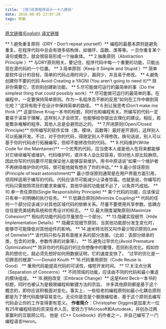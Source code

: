 ```yaml
---
title: '[转]优秀程序设计一十八原则'
date: 2016-08-05 23:07:28
tags: 转载
---
```


[原文链接(English)](http://www.artima.com/weblogs/viewpost.jsp?thread=331531)
[译文链接](http://www.csdn.net/article/2011-07-29/302424)


** 1.避免重复原则（DRY - Don’t repeat yourself）**
编程的最基本原则是避免重复。在程序代码中总会有很多结构体，如循环、函数、类等等。一旦你重复某个语句或概念，就会很容易形成一个抽象体。
** 2.抽象原则（Abstraction Principle ）**
与DRY原则相关。要记住，程序代码中每一个重要的功能，只能出现在源代码的一个位置。
** 3.简单原则（Keep It Simple and Stupid ）**
简单是软件设计的目标，简单的代码占用时间少，漏洞少，并且易于修改。 <!--More-->
** 4.避免创建你不要的代码 Avoid Creating a YAGNI (You aren’t going to need it)**
除非你需要它，否则别创建新功能。
** 5.尽可能做可运行的最简单的事（Do the simplest thing that could possibly work）**
尽可能做可运行的最简单的事。在编程中，一定要保持简单原则。作为一名程序员不断的反思“如何在工作中做到简化呢？”这将有助于在设计中保持简单的路径。
** 6.别让我思考(Don’t make me think )**
这是Steve Krug一本书的标题，同时也和编程有关。所编写的代码一定要易于读易于理解，这样别人才会欣赏，也能够给你提出合理化的建议。相反，若是繁杂难解的程序，其他人总是会避而远之的。
** 7.开闭原则(Open/Closed Principle)**
你所编写的软件实体（类、模块、函数等）最好是开源的，这样别人可以拓展开发。不过，对于你的代码，得限定别人不得修改。换句话说，别人可以基于你的代码进行拓展编写，但却不能修改你的代码。
** 8.代码维护(Write Code for the Maintainer)**
一个优秀的代码，应当使本人或是他人在将来都能够对它继续编写或维护。代码维护时，或许本人会比较容易，但对他人却比较麻烦。因此你写的代码要尽可能保证他人能够容易维护。用书中原话说“如果一个维护者不再继续维护你的代码，很可能他就有想杀了你的冲动。”
** 9.最小惊讶原则(Principle of least astonishment)**
最小惊讶原则通常是在用户界面方面引用，但同样适用于编写的代码。代码应该尽可能减少让读者惊喜。也就是说，你编写的代码只需按照项目的要求来编写。其他华丽的功能就不必了，以免弄巧成拙。
** 10.单一责任原则(Single Responsibility Principle) **
某个代码的功能，应该保证只有单一的明确的执行任务。
** 11.低耦合原则(Minimize Coupling)**
代码的任何一个部分应该减少对其他区域代码的依赖关系。尽量不要使用共享参数。低耦合往往是完美结构系统和优秀设计的标志。
** 12.最大限度凝聚原则(Maximize Cohesion)**
相似的功能代码应尽量放在一个部分。
** 13.隐藏实现细节（Hide Implementation Details）**
隐藏实现细节原则，当其他功能部分发生变化时，能够尽可能降低对其他组件的影响。
** 14.迪米特法则又叫作最少知识原则(Law of Demeter)**
该代码只和与其有直接关系的部分连接。（比如：该部分继承的类，包含的对象，参数传递的对象等）。
** 15.避免过早优化(Avoid Premature Optimization)**
除非你的代码运行的比你想像中的要慢，否则别去优化。假如你真的想优化，就必须先想好如何用数据证明，它的速度变快了。
“过早的优化是一切罪恶的根源”——Donald Knuth
** 16.代码重用原则（Code Reuse is Good） **
重用代码能提高代码的可读性，缩短开发时间。
** 17.关注点分离（Separation of Concerns）**
不同领域的功能，应该由不同的代码和最小重迭的模块组成。
** 18.拥抱改变（Embrace Change）**
这是Kent Beck一本书的标题，同时也被认为是极限编程和敏捷方法的宗旨。
许多其他原则都是基于这个概念的，即你应该积极面对变化。事实上，一些较老的编程原则如最小化耦合原则都是为了使代码能够容易变化。无论你是否是个极限编程者，基于这个原则去编写代码会让你的工作变得更有意义。
**作者简介**：Christopher Diggins是加拿大一位有25年编程经验的资深技术人员，曾效力于Microsoft和Autodesk，并创办过两家赢利的互联网公司。
他是《C++ Cookbook》的作者之一，并自己编写了一门编程语言Heron。

